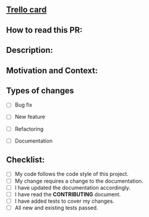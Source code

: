 <!--- Provide a general summary of your changes in the Title above, start with [Number of task from Trello] -->

## [Trello card]()

## How to read this PR: 

## Description:
<!--- Describe your changes in detail -->

## Motivation and Context:
<!--- Why is this change required? What problem does it solve? -->

## Types of changes
<!--- What types of changes does your code introduce? Put an `x` in all the boxes that apply: -->
- [ ] Bug fix
- [ ] New feature
- [ ] Refactoring
- [ ] Documentation


## Checklist:
<!--- Go over all the following points, and put an `x` in all the boxes that apply. -->
- [ ] My code follows the code style of this project.
- [ ] My change requires a change to the documentation.
- [ ] I have updated the documentation accordingly.
- [ ] I have read the **CONTRIBUTING** document.
- [ ] I have added tests to cover my changes.
- [ ] All new and existing tests passed.
